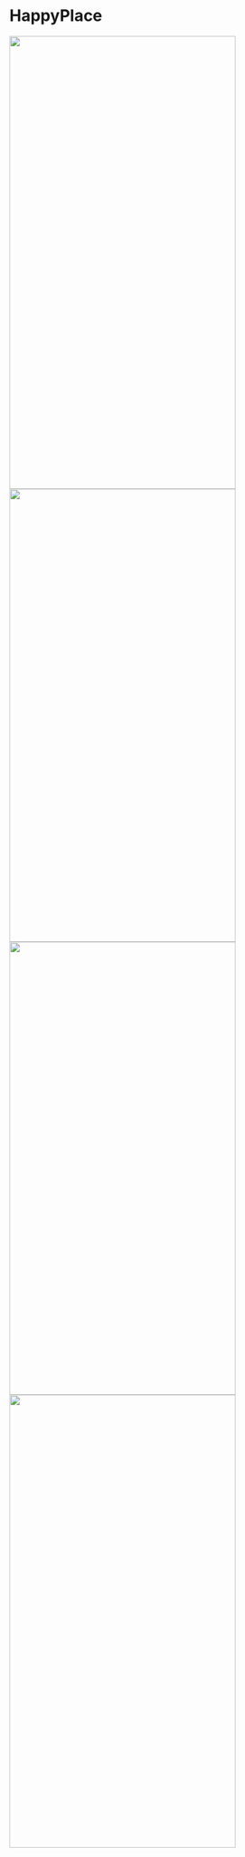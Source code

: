 # HappyPlace

<img src="https://github.com/homiucdani/HappyPlace/assets/109294663/f533d4e5-6e17-4f0b-bb9a-9a96ff9c1a8c" width="400" height="800" />
<img src="https://github.com/homiucdani/HappyPlace/assets/109294663/5af31146-e703-4e14-898c-6c56d830a6d8" width="400" height="800" />
<img src="https://github.com/homiucdani/HappyPlace/assets/109294663/4a6983e8-aa12-4500-8947-8fa5e73bcb7d" width="400" height="800" />
<img src="https://github.com/homiucdani/HappyPlace/assets/109294663/06cad9da-f45a-48a7-98f6-8614fa97bbf8" width="400" height="800" />
